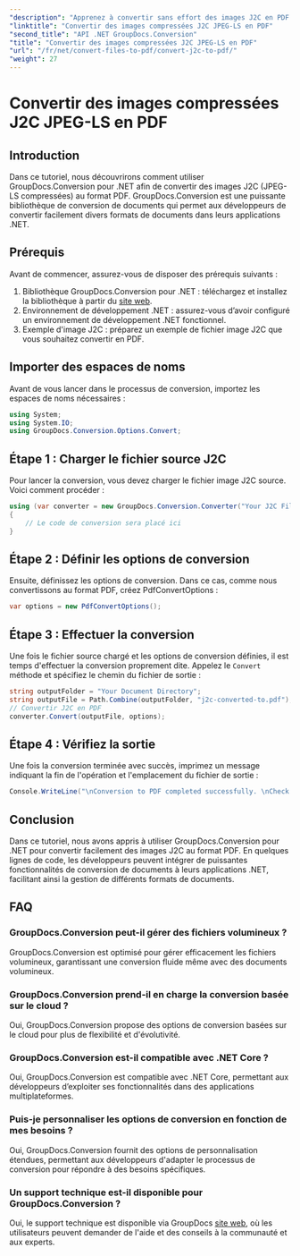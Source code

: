 ```yaml
---
"description": "Apprenez à convertir sans effort des images J2C en PDF à l'aide de GroupDocs.Conversion pour .NET, simplifiant ainsi votre processus de gestion de documents."
"linktitle": "Convertir des images compressées J2C JPEG-LS en PDF"
"second_title": "API .NET GroupDocs.Conversion"
"title": "Convertir des images compressées J2C JPEG-LS en PDF"
"url": "/fr/net/convert-files-to-pdf/convert-j2c-to-pdf/"
"weight": 27
---
```


# Convertir des images compressées J2C JPEG-LS en PDF

## Introduction
Dans ce tutoriel, nous découvrirons comment utiliser GroupDocs.Conversion pour .NET afin de convertir des images J2C (JPEG-LS compressées) au format PDF. GroupDocs.Conversion est une puissante bibliothèque de conversion de documents qui permet aux développeurs de convertir facilement divers formats de documents dans leurs applications .NET.
## Prérequis
Avant de commencer, assurez-vous de disposer des prérequis suivants :
1. Bibliothèque GroupDocs.Conversion pour .NET : téléchargez et installez la bibliothèque à partir du [site web](https://releases.groupdocs.com/conversion/net/).
2. Environnement de développement .NET : assurez-vous d’avoir configuré un environnement de développement .NET fonctionnel.
3. Exemple d'image J2C : préparez un exemple de fichier image J2C que vous souhaitez convertir en PDF.

## Importer des espaces de noms
Avant de vous lancer dans le processus de conversion, importez les espaces de noms nécessaires :
```csharp
using System;
using System.IO;
using GroupDocs.Conversion.Options.Convert;
```
## Étape 1 : Charger le fichier source J2C
Pour lancer la conversion, vous devez charger le fichier image J2C source. Voici comment procéder :
```csharp
using (var converter = new GroupDocs.Conversion.Converter("Your J2C File Path"))
{
    // Le code de conversion sera placé ici
}
```
## Étape 2 : Définir les options de conversion
Ensuite, définissez les options de conversion. Dans ce cas, comme nous convertissons au format PDF, créez PdfConvertOptions :
```csharp
var options = new PdfConvertOptions();
```
## Étape 3 : Effectuer la conversion
Une fois le fichier source chargé et les options de conversion définies, il est temps d'effectuer la conversion proprement dite. Appelez le `Convert` méthode et spécifiez le chemin du fichier de sortie :
```csharp
string outputFolder = "Your Document Directory";
string outputFile = Path.Combine(outputFolder, "j2c-converted-to.pdf");
// Convertir J2C en PDF
converter.Convert(outputFile, options);
```
## Étape 4 : Vérifiez la sortie
Une fois la conversion terminée avec succès, imprimez un message indiquant la fin de l'opération et l'emplacement du fichier de sortie :
```csharp
Console.WriteLine("\nConversion to PDF completed successfully. \nCheck output in {0}", outputFolder);
```

## Conclusion
Dans ce tutoriel, nous avons appris à utiliser GroupDocs.Conversion pour .NET pour convertir facilement des images J2C au format PDF. En quelques lignes de code, les développeurs peuvent intégrer de puissantes fonctionnalités de conversion de documents à leurs applications .NET, facilitant ainsi la gestion de différents formats de documents.
## FAQ
### GroupDocs.Conversion peut-il gérer des fichiers volumineux ?
GroupDocs.Conversion est optimisé pour gérer efficacement les fichiers volumineux, garantissant une conversion fluide même avec des documents volumineux.
### GroupDocs.Conversion prend-il en charge la conversion basée sur le cloud ?
Oui, GroupDocs.Conversion propose des options de conversion basées sur le cloud pour plus de flexibilité et d'évolutivité.
### GroupDocs.Conversion est-il compatible avec .NET Core ?
Oui, GroupDocs.Conversion est compatible avec .NET Core, permettant aux développeurs d’exploiter ses fonctionnalités dans des applications multiplateformes.
### Puis-je personnaliser les options de conversion en fonction de mes besoins ?
Oui, GroupDocs.Conversion fournit des options de personnalisation étendues, permettant aux développeurs d'adapter le processus de conversion pour répondre à des besoins spécifiques.
### Un support technique est-il disponible pour GroupDocs.Conversion ?
Oui, le support technique est disponible via GroupDocs [site web](https://forum.groupdocs.com/c/conversion/11), où les utilisateurs peuvent demander de l'aide et des conseils à la communauté et aux experts.